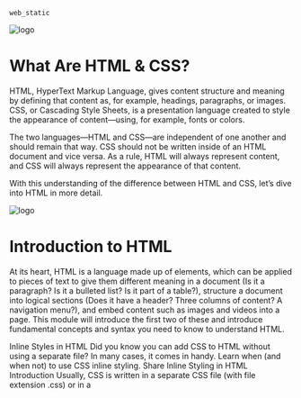 ``````
web_static
``````
![logo](https://s3.amazonaws.com/intranet-projects-files/concepts/74/hbnb_step1.png)

# What Are HTML & CSS?
HTML, HyperText Markup Language, gives content structure and meaning by defining that content as, for example, headings, paragraphs, or images. CSS, or Cascading Style Sheets, is a presentation language created to style the appearance of content—using, for example, fonts or colors.

The two languages—HTML and CSS—are independent of one another and should remain that way. CSS should not be written inside of an HTML document and vice versa. As a rule, HTML will always represent content, and CSS will always represent the appearance of that content.

With this understanding of the difference between HTML and CSS, let’s dive into HTML in more detail.

![logo](https://cdn4.buysellads.net/uu/1/110298/1643812188-Auth0-Developer-Survey-_260x200_.png)

# Introduction to HTML
At its heart, HTML is a language made up of elements, which can be applied to pieces of text to give them different meaning in a document (Is it a paragraph? Is it a bulleted list? Is it part of a table?), structure a document into logical sections (Does it have a header? Three columns of content? A navigation menu?), and embed content such as images and videos into a page. This module will introduce the first two of these and introduce fundamental concepts and syntax you need to know to understand HTML.

Inline Styles in HTML
Did you know you can add CSS to HTML without using a separate file? In many cases, it comes in handy. Learn when (and when not) to use CSS inline styling.
Share
Inline Styling in HTML
Introduction
Usually, CSS is written in a separate CSS file (with file extension .css) or in a <style> tag inside of the <head> tag, but there is a third place which is also valid. The third place you can write CSS is inside of an HTML tag, using the style attribute. When CSS is written using the style attribute, it’s called an “inline style”. In general, this is not considered a best practice. However, there are times when inline styles are the right (or only) choice.

Inline Style Syntax
Inline styles look and operate much like CSS, with a few differences. Inline styles directly affect the tag they are written in, without the use of selectors. Here’s a basic HTML page using inline styles:

<!DOCTYPE html>
<html>
  <head>
    <title>Playing with Inline Styles</title>
  </head>
  <body>
    <p style="color:blue;font-size:46px;">
      I'm a big, blue, <strong>strong</strong> paragraph
    </p>
  </body>
</html>

The p tag with the inline style attribute is the focus here:

<p style="color: blue; font-size: 46px;">
``````
The style attribute is just like any other HTML attribute. It goes inside the element’s beginning tag, right after the tag name. The attribute starts with style, followed by an equals sign, =, and then finally uses double quotes, "", which contain the value of the attribute.

In our case, the value of the style attribute will be CSS property-value pairs: "property: value;". You can have as many property value pairs as you want. Unlike normal CSS syntax, inline styling does not use selectors or curly braces. Don’t forget to include the semicolon ; after each pair!

Inline styles are not so different from the other ways you can write CSS. For example, the inline style above is almost like the following CSS rule:
``````
p {
  color: blue;
  font-size: 46px;
}
``````
The rule above works the same way as our inline style does, except for one thing. This rule will affect every p on the page, whereas the inline style will affect only the <p> it’s written in.

Cascading works the same way, however, so the <strong> element inside the <p> will be blue with big text regardless of whether you decide to use inline styling or CSS rules.

When to Use Inline CSS in HTML
Professional web developers do not use inline styles often, but there are times when they are important to understand or necessary to use. Here are a few places you may see inline styles:

HTML e-mail
Older websites
CMS content (e.g. WordPress, Drupal)
Dynamic content (i.e. HTML created or changed by JavaScript)
Emails often include HTML content. When you receive a fancy looking e-mail, it is either one big image file or it is an HTML e-mail. You can craft HTML e-mails yourself, but they can be tricky. The HTML viewers in email clients are not standardized, and most of them do not allow <style> tags. For this reason, HTML e-mail often contain lots of inline styles. Some of the styles included may be archaic, to support older e-mail-viewing clients.

Another time you will see inline styles is on dynamic websites that use JavaScript. Often, JavaScript scripts will add inline styles to HTML. For example, a common way to hide a dialog box is to add the inline style display: none;.

When Not to Use Inline CSS in HTML
As mentioned before, web developers do not often use inline styles when creating web pages, for many reasons. The reasons include “semantic markup”, maintainability, reusability, and scalability.

Semantic Markup
HTML is meant for conveying structured information. CSS is built to style that structured information. When inline styles are used, this clear separation between structured information and styling is blurred. By separating the CSS from the HTML, the markup can be semantic, which means that it can convey as much meaning as possible without being muddled by visual effects.

For example, the article you are currently reading is written in HTML, separated into headings <h1> and paragraphs <p>(and the text inside those tags). This article also has specific font sizes, line spacing, and colors, but those aspects affect only the visual presentation. By keeping the markup as semantic as possible, the article’s content can be quickly edited without being distracted by aesthetics.

Additionally, it is possible to misuse HTML elements by overriding their CSS. There are many programs that interpret HTML without “looking” at it through a human eye, like screen readers and search engines. For example, the <blockquote> tag is intended to contain a block quote, but through CSS, it’s possible to make <blockquote> tags visually appear as headings. A person looking at your website through a browser would only see headings. A screen reader for sight impaired individuals, on the other hand, may read your headings as if they were quotations, which could be very confusing for sight impaired people! This problem can be created with any CSS, not just inline styles, but it is worth mentioning here. Always look for the right tag for the job before using CSS.

Maintainability, Reusability and Scalability
Because inline styles only affect the tag they are written in, it can be hard to make changes. If you have written the same style 20 times in 20 different <div> tags, you must edit each of those places whenever you want to make a trivial change. This can be exhausting! By using a single CSS rule in a <style> tag or a separate CSS file, you would only need to change it in one place.

You gain the most flexibility and power by putting your CSS in a separate CSS file. If you <link> to that CSS file on more than one HTML page, you can reuse the same stylesheet for multiple pages. If you want a consistent style across your whole website, this is the way to go. When you want to make a change, you will only need to make the change in one file, and it will be seen in each linked page.

Other types of CSS
As we mentioned, there are two other styles of implementing CSS: internal and external. Internal CSS (or embedded CSS) is added to the <head> section of an HTML document. It’s useful if you’re only stylizing a single page, and it helps keep everything in a single file, but it can also affect loading speeds. External CSS is written in its own separate file, and it’s more popular because it can style multiple pages.

Conclusion
Sometimes, inline styles are necessary. If you are building a web page by hand, however, you should avoid them whenever possible. Using a separate CSS file is the most powerful and flexible method.

Other resources
W3.org inline styles definition